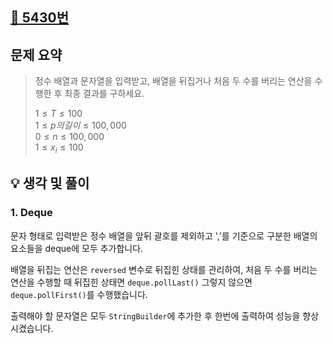 ## [📌 5430번](https://www.acmicpc.net/problem/5430)

## 문제 요약

> 정수 배열과 문자열을 입력받고, 배열을 뒤집거나 처음 두 수를 버리는 연산을 수행한 후 최종 결과를 구하세요.
>
> $1 ≤ T ≤ 100$<br/>
> $1 ≤ p의 길이 ≤ 100,000$<br/>
> $0 ≤ n ≤ 100,000$<br/>
> $1 ≤ x_i ≤ 100$<br/>

## 💡 생각 및 풀이

### 1. Deque

문자 형태로 입력받은 정수 배열을 앞뒤 괄호를 제외하고 ','를 기준으로 구분한 배열의 요소들을 deque에 모두 추가합니다.

배열을 뒤집는 연산은 ```reversed``` 변수로 뒤집힌 상태를 관리하여, 처음 두 수를 버리는 연산을 수행할 때 뒤집힌 상태면 ```deque.pollLast()```
그렇지 않으면 ```deque.pollFirst()```를 수행했습니다.

출력해야 할 문자열은 모두 ```StringBuilder```에 추가한 후 한번에 출력하여 성능을 향상시켰습니다.








